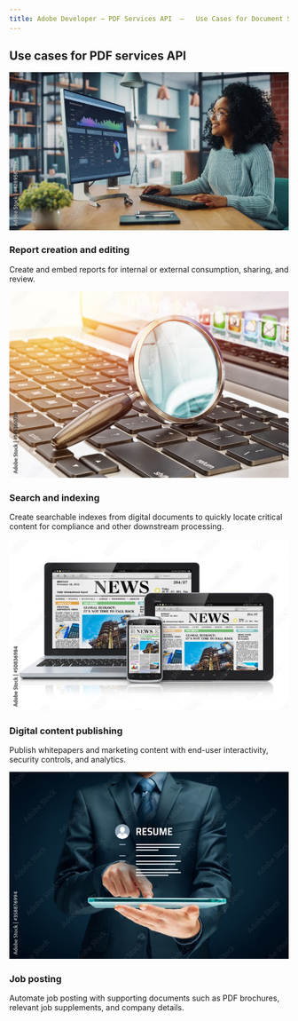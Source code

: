 ```yaml
---
title: Adobe Developer — PDF Services API  —   Use Cases for Document Services API
---
```


<!-- Resource Cards Block -->

<TitleBlock slots="heading" theme="lightest" className="titleBlock-align-left"/>

## Use cases for PDF services API

<ResourceCard slots="link, image, heading, text"  theme='lightest' width="25%" />

[](/use-cases/content-publishing/on-demand-report-creation)

![Report Creation](../images/report-creation-editing.jpg)

### Report creation and editing

Create and embed reports for internal or external consumption, sharing, and review.

<ResourceCard slots="link, image, heading, text"  theme='lightest' width="25%"/>

[](/use-cases/archiving-and-retrieval)

![Search and Indexing](../images/search-indexing.jpg)

### Search and indexing

Create searchable indexes from digital documents to quickly locate critical content for compliance and other downstream processing.

<ResourceCard slots="link, image, heading, text"  theme='lightest' width="25%"/>

[](/use-cases/content-publishing)

![Data Analysis](../images/content-republishing.jpg)

### Digital content publishing

Publish whitepapers and marketing content with end-user interactivity, security controls, and analytics.

<ResourceCard slots="link, image, heading, text"  theme='lightest' width="25%"/>

[](/use-cases/content-publishing/job-posting/)

![Digital content publishing](../images/job-posting.jpg)

### Job posting

Automate job posting with supporting documents such as PDF brochures, relevant job supplements, and company details.

